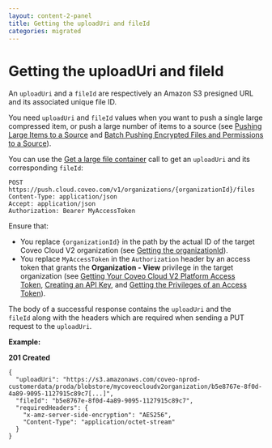 ```yaml
---
layout: content-2-panel
title: Getting the uploadUri and fileId
categories: migrated
---
```


# Getting the uploadUri and fileId

An `uploadUri` and a `fileId` are respectively an Amazon S3 presigned URL and its associated unique file ID.

You need `uploadUri` and `fileId` values when you want to push a single large compressed item, or push a large number of items to a source (see [Pushing Large Items to a Source](Pushing_Large_Items_to_a_Source) and [Batch Pushing Encrypted Files and Permissions to a Source](Batch_Pushing_Encrypted_Files_and_Permissions_to_a_Source)). 

You can use the [Get a large file container](https://platform.cloud.coveo.com/docs?api=PushApi#!/file/post_organizations_organizationId_files) call to get an `uploadUri` and its corresponding `fileId`:

```
POST https://push.cloud.coveo.com/v1/organizations/{organizationId}/files
Content-Type: application/json
Accept: application/json
Authorization: Bearer MyAccessToken
```

Ensure that:

-   You replace `{organizationId}` in the path by the actual ID of the target Coveo Cloud V2 organization (see [Getting the organizationId](Getting_the_organizationId)).
-   You replace `MyAccessToken` in the `Authorization` header by an access token that grants the **Organization - View** privilege in the target organization (see [Getting Your Coveo Cloud V2 Platform Access Token](Getting_Your_Coveo_Cloud_V2_Platform_Access_Token), [Creating an API Key](Creating_an_API_Key), and [Getting the Privileges of an Access Token](Getting_the_Privileges_of_an_Access_Token)).

The body of a successful response contains the `uploadUri` and the `fileId` along with the headers which are required when sending a PUT request to the `uploadUri`. 

**Example:**

**201 Created**

```
{
  "uploadUri": "https://s3.amazonaws.com/coveo-nprod-customerdata/proda/blobstore/mycoveocloudv2organization/b5e8767e-8f0d-4a89-9095-1127915c89c7[...]",
  "fileId": "b5e8767e-8f0d-4a89-9095-1127915c89c7",
  "requiredHeaders": {
    "x-amz-server-side-encryption": "AES256",
    "Content-Type": "application/octet-stream"
  }
}
```


